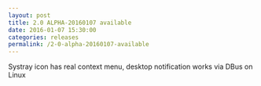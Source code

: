 ```yaml
---
layout: post
title: 2.0 ALPHA-20160107 available
date: 2016-01-07 15:30:00
categories: releases
permalink: /2-0-alpha-20160107-available
---
```


Systray icon has real context menu, desktop notification works via DBus on Linux



